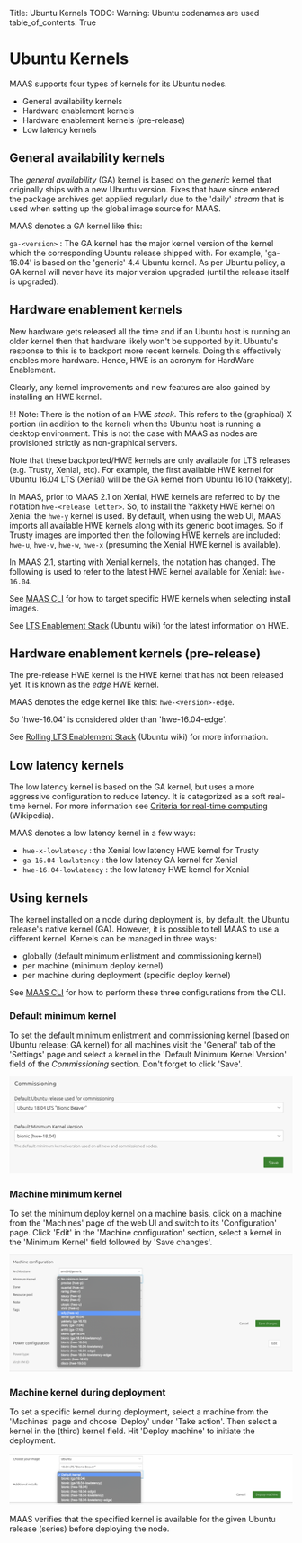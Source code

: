 Title: Ubuntu Kernels
TODO:  Warning: Ubuntu codenames are used
table_of_contents: True


# Ubuntu Kernels

MAAS supports four types of kernels for its Ubuntu nodes.

- General availability kernels
- Hardware enablement kernels
- Hardware enablement kernels (pre-release)
- Low latency kernels


## General availability kernels

The *general availability* (GA) kernel is based on the *generic* kernel that
originally ships with a new Ubuntu version. Fixes that have since entered the
package archives get applied regularly due to the 'daily' *stream* that is used
when setting up the global image source for MAAS.

MAAS denotes a GA kernel like this:

`ga-<version>` : The GA kernel has the major kernel version of the kernel which
the corresponding Ubuntu release shipped with. For example, 'ga-16.04' is based
on the 'generic' 4.4 Ubuntu kernel. As per Ubuntu policy, a GA kernel will
never have its major version upgraded (until the release itself is upgraded).


## Hardware enablement kernels

New hardware gets released all the time and if an Ubuntu host is running an
older kernel then that hardware likely won't be supported by it. Ubuntu's
response to this is to backport more recent kernels. Doing this effectively
enables more hardware. Hence, HWE is an acronym for HardWare Enablement.

Clearly, any kernel improvements and new features are also gained by installing
an HWE kernel.

!!! Note:
    There is the notion of an HWE *stack*. This refers to the (graphical)
    X portion (in addition to the kernel) when the Ubuntu host is running a desktop
    environment. This is not the case with MAAS as nodes are provisioned strictly
    as non-graphical servers.

Note that these backported/HWE kernels are only available for LTS releases
(e.g. Trusty, Xenial, etc). For example, the first available HWE kernel for
Ubuntu 16.04 LTS (Xenial) will be the GA kernel from Ubuntu 16.10 (Yakkety).

In MAAS, prior to MAAS 2.1 on Xenial, HWE kernels are referred to by the
notation `hwe-<release letter>`. So, to install the Yakkety HWE kernel on
Xenial the `hwe-y` kernel is used. By default, when using the web UI, MAAS
imports all available HWE kernels along with its generic boot images. So if
Trusty images are imported then the following HWE kernels are included:
`hwe-u`, `hwe-v`, `hwe-w`, `hwe-x` (presuming the Xenial HWE kernel is
available).

In MAAS 2.1, starting with Xenial kernels, the notation has changed. The
following is used to refer to the latest HWE kernel available for Xenial:
`hwe-16.04`.

See [MAAS CLI][cli-select-images] for how to target specific HWE kernels when
selecting install images.

See [LTS Enablement Stack][ubuntu-wiki-hwe] (Ubuntu wiki) for the latest
information on HWE.


## Hardware enablement kernels (pre-release)

The pre-release HWE kernel is the HWE kernel that has not been released yet. It
is known as the *edge* HWE kernel.

MAAS denotes the edge kernel like this: `hwe-<version>-edge`.

So 'hwe-16.04' is considered older than 'hwe-16.04-edge'.

See [Rolling LTS Enablement Stack][ubuntu-wiki-hwe-edge] (Ubuntu wiki) for more
information.


## Low latency kernels

The low latency kernel is based on the GA kernel, but uses a more aggressive
configuration to reduce latency. It is categorized as a soft real-time kernel.
For more information see
[Criteria for real-time computing][wikipedia-real-time-computing] (Wikipedia).

MAAS denotes a low latency kernel in a few ways:

- `hwe-x-lowlatency` : the Xenial low latency HWE kernel for Trusty
- `ga-16.04-lowlatency` : the low latency GA kernel for Xenial
- `hwe-16.04-lowlatency` : the low latency HWE kernel for Xenial


## Using kernels

The kernel installed on a node during deployment is, by default, the Ubuntu
release's native kernel (GA). However, it is possible to tell MAAS to use a
different kernel. Kernels can be managed in three ways:

- globally (default minimum enlistment and commissioning kernel)
- per machine (minimum deploy kernel)
- per machine during deployment (specific deploy kernel)

See
[MAAS CLI][cli-set-a-default-minimum-kernel-for-enlistment-and-commissioning]
for how to perform these three configurations from the CLI.

### Default minimum kernel

To set the default minimum enlistment and commissioning kernel (based on Ubuntu
release: GA kernel) for all machines visit the 'General' tab of the 'Settings'
page and select a kernel in the 'Default Minimum Kernel Version' field of the
*Commissioning* section. Don't forget to click 'Save'.

![default minimum kernel][img__default-minimum-kernel]

### Machine minimum kernel

To set the minimum deploy kernel on a machine basis, click on a machine from
the 'Machines' page of the web UI and switch to its 'Configuration' page. Click
'Edit' in the 'Machine configuration' section, select a kernel in the 'Minimum
Kernel' field followed by 'Save changes'.

![machine minimum kernel][img__machine-minimum-kernel]

### Machine kernel during deployment

To set a specific kernel during deployment, select a machine from the
'Machines' page and choose 'Deploy' under 'Take action'. Then select a kernel
in the (third) kernel field. Hit 'Deploy machine' to initiate the deployment.

![machine during deploy kernel][img__machine-during-deploy-kernel]

MAAS verifies that the specified kernel is available for the given Ubuntu
release (series) before deploying the node.


<!-- LINKS -->

[cli-select-images]: manage-cli-images.md#hardware-enablement-(hwe)
[ubuntu-wiki-hwe]: https://wiki.ubuntu.com/Kernel/LTSEnablementStack
[ubuntu-wiki-hwe-edge]: https://wiki.ubuntu.com/Kernel/RollingLTSEnablementStack#hwe-16.04-edge
[wikipedia-real-time-computing]: https://en.wikipedia.org/wiki/Real-time_computing#Criteria_for_real-time_computing
[cli-set-a-default-minimum-kernel-for-enlistment-and-commissioning]: manage-cli-kernels.md#set-a-default-minimum-kernel-for-enlistment-and-commissioning

[img__default-minimum-kernel]: ../media/nodes-kernels__2.6-default-minimum-kernel.png
[img__machine-minimum-kernel]: ../media/nodes-kernels__2.6-machine-minimum-kernel.png
[img__machine-during-deploy-kernel]: ../media/nodes-kernels__2.6-machine-during-deploy-kernel.png

